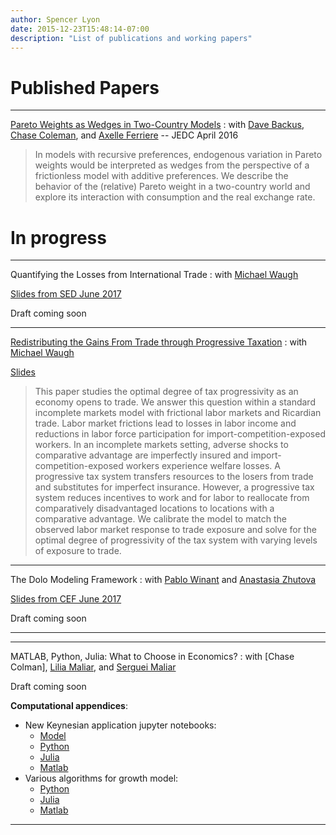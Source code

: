 ```yaml
---
author: Spencer Lyon
date: 2015-12-23T15:48:14-07:00
description: "List of publications and working papers"
---
```


# Published Papers

---

[Pareto Weights as Wedges in Two-Country Models](http://www.sciencedirect.com/science/article/pii/S0165188916300501)
: with [Dave Backus], [Chase Coleman], and [Axelle Ferriere] -- JEDC April 2016

> In models with recursive preferences, endogenous variation in Pareto weights would be interpreted as wedges from the perspective of a frictionless model with additive preferences. We describe the behavior of the (relative) Pareto weight in a two-country world and explore its interaction with consumption and the real exchange rate.


# In progress

---

Quantifying the Losses from International Trade
: with [Michael Waugh]

[Slides from SED June 2017](/files/LW_sed.pdf)

Draft coming soon

---

[Redistributing the Gains From Trade through Progressive Taxation](/files/LW_tax.pdf)
: with [Michael Waugh]

[Slides](/files/LW_nber.pdf)

> This paper studies the optimal degree of tax progressivity as an economy opens
> to trade. We answer this question within a standard incomplete markets model
> with frictional labor markets and Ricardian trade. Labor market frictions lead
> to losses in labor income and reductions in labor force participation for
> import-competition-exposed workers. In an incomplete markets setting, adverse
> shocks to comparative advantage are imperfectly insured and
> import-competition-exposed workers experience welfare losses. A progressive tax
> system transfers resources to the losers from trade and substitutes for
> imperfect insurance. However, a progressive tax system reduces incentives to
> work and for labor to reallocate from comparatively disadvantaged locations to
> locations with a comparative advantage. We calibrate the model to match the
> observed labor market response to trade exposure and solve for the optimal
> degree of progressivity of the tax system with varying levels of exposure to
> trade.

---

The Dolo Modeling Framework
: with [Pablo Winant] and [Anastasia Zhutova]

[Slides from CEF June 2017](/files/dolo_cef.pdf)

Draft coming soon

---

---

MATLAB, Python, Julia: What to Choose in Economics?
: with [Chase Colman], [Lilia Maliar], and [Serguei Maliar]

Draft coming soon

**Computational appendices**:

- New Keynesian application jupyter notebooks:
    - [Model](http://bookshelf.quantecon.org/submission/59fa1b45145fc3772b0cef82)
    - [Python](http://bookshelf.quantecon.org/submission/59fa1d94145fc3772b0cef85)
    - [Julia](http://bookshelf.quantecon.org/submission/59fa1cb6145fc3772b0cef83)
    - [Matlab](http://bookshelf.quantecon.org/submission/59fa1d24145fc3772b0cef84)
- Various algorithms for growth model:
    - [Python](http://bookshelf.quantecon.org/submission/5a0075b061780b3e9574d8a4)
    - [Julia](http://bookshelf.quantecon.org/submission/5a00758361780b3e9574d8a3)
    - [Matlab](http://bookshelf.quantecon.org/submission/5a00769761780b3e9574d8a5)


---

[Dave Backus]: http://people.stern.nyu.edu/dbackus/ "Dave Backus"
[Chase Coleman]: https://github.com/cc7768 "Chase Coleman"
[Axelle Ferriere]: https://sites.google.com/a/nyu.edu/axelleferriere/ "Axelle Ferriere"
[Michael Waugh]: http://www.waugheconomics.com "Michael Waugh"
[Pablo Winant]: http://www.mosphere.fr "Pablo Winant"
[Anastasia Zhutova]: https://sites.google.com/site/anastasiazhutova/ "Anastasia Zhutova"
[Lilia Maliar]: http://web.stanford.edu/~maliarl/ "Lilia Maliar"
[Serguei Maliar]: http://web.stanford.edu/~maliars/ "Serguei Maliar"
